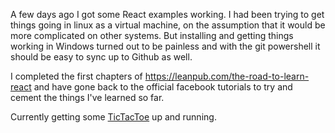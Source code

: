 A few days ago I got some React examples working. I had been trying to get things going in linux
as a virtual machine, on the assumption that it would be more complicated on other systems.
But installing and getting things working in Windows turned out to be painless and with the git powershell
it should be easy to sync up to Github as well.

I completed the first chapters of https://leanpub.com/the-road-to-learn-react and have gone back to the official facebook tutorials
to try and cement the things I've learned so far.

Currently getting some [TicTacToe](https://facebook.github.io/react/tutorial/tutorial.html) up and running.
